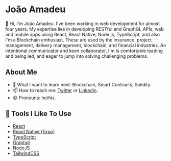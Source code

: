 # João Amadeu

👋 Hi, I'm João Amadeu. I've been working in web development for almost four years. My expertise lies in developing RESTful and GraphGL APIs, web and mobile apps using React, React Native, Node.js, TypeScript, and also I'm a Blockchain enthusiast. These are used by the insurance, project management, delivery management, blockchain, and financial industries. An intentional communicator and keen collaborator, I'm is comfortable leading and being led, and eager to jump into solving challenging problems.

## About Me

- 🤔 What I want to learn next: Blockchain, Smart Contracts, Solidity.
- 📫 How to reach me: [Twitter](https://twitter.com/jmamadeu) or [Linkedin](https://www.linkedin.com/in/jmamadeu/).
- 😄 Pronouns: he/his.

## 🔧 Tools I Like To Use

- [React](https://reactjs.org/)
- [React Native (Expo) ](https://docs.expo.dev/)
- [TypeScript](https://www.typescriptlang.org/)
- [Graphql](https://graphql.org/)
- [NodeJS](https://nodejs.org/en/)
- [TailwindCSS](https://tailwindcss.com/)
